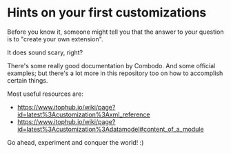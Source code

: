 # Hints on your first customizations

Before you know it, someone might tell you that the answer to your question is to "create your own extension".

It does sound scary, right?

There's some really good documentation by Combodo. 
And some official examples; but there's a lot more in this repository too on how to accomplish certain things.

Most useful resources are:
* https://www.itophub.io/wiki/page?id=latest%3Acustomization%3Axml_reference
* https://www.itophub.io/wiki/page?id=latest%3Acustomization%3Adatamodel#content_of_a_module

Go ahead, experiment and conquer the world! :)

